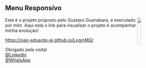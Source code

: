 ## Menu Responsívo

<img src="https://octodex.github.com/images/baracktocat.jpg" width="15%" align="right">

Este é o projeto proposto pelo Gustavo Guanabara, e executado por mim.
Aqui está o link para visualizar o projeto e acompanhar minha evolução!

https://joao-eduardo-aj.github.io/LoginMQ/

Obrigado pela visita!<br>
[@LinkedIn](https://www.linkedin.com/in/joao-eduardo-2000s/) <br>
[@WhatsApp](https://wa.me/qr/MV4NC2VANIZRC1)
